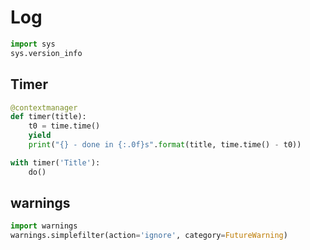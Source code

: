 # Log

```python
import sys
sys.version_info
```

## Timer

```python
@contextmanager
def timer(title):
    t0 = time.time()
    yield
    print("{} - done in {:.0f}s".format(title, time.time() - t0))

with timer('Title'):
    do()
```

## warnings

```python
import warnings
warnings.simplefilter(action='ignore', category=FutureWarning)
```